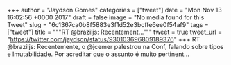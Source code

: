 
+++
author = "Jaydson Gomes"
categories = ["tweet"]
date = "Mon Nov 13 16:02:56 +0000 2017"
draft = false
image = "No media found for this Tweet"
slug = "6c1367ca0b8f5883e3f1d52e3bcffe6ee0f54af9"
tags = ["tweet"]
title = """RT @braziljs: Recentement..."""
tweet = true
tweet_url = "https://twitter.com/jaydson/status/930103696809189376"
+++
RT @braziljs: Recentemente, o @jcemer palestrou na Conf, falando sobre tipos e Imutabilidade.
Por acreditar que o assunto é muito pertinent…
